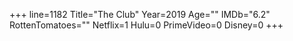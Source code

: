 +++
line=1182
Title="The Club"
Year=2019
Age=""
IMDb="6.2"
RottenTomatoes=""
Netflix=1
Hulu=0
PrimeVideo=0
Disney=0
+++


